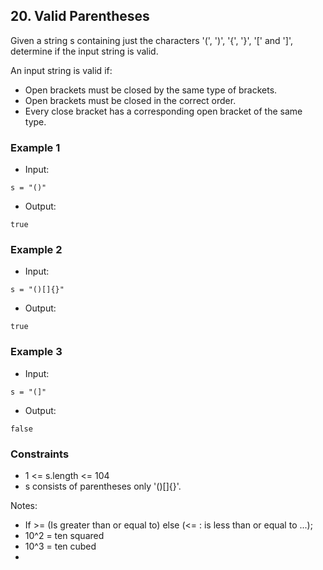 ## 20. Valid Parentheses

Given a string s containing just the characters '(', ')', '{', '}', '[' and ']', determine if the input string is valid.

An input string is valid if:

- Open brackets must be closed by the same type of brackets.
- Open brackets must be closed in the correct order.
- Every close bracket has a corresponding open bracket of the same type.

### Example 1

- Input:

```
s = "()"
```

- Output:

```shell
true
```

### Example 2

- Input:

```
s = "()[]{}"

```

- Output:

```shell
true
```

### Example 3

- Input:

```
s = "(]"
```

- Output:

```shell
false
```

### Constraints

- 1 <= s.length <= 104
- s consists of parentheses only '()[]{}'.

Notes:

- If >= (Is greater than or equal to) else (<= : is less than or equal to ...);
- 10^2 = ten squared
- 10^3 = ten cubed
- 
